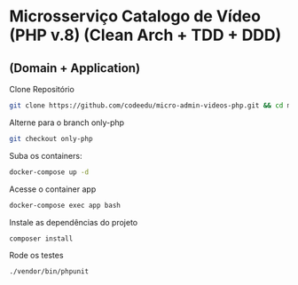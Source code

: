 # Microsserviço Catalogo de Vídeo (PHP v.8) (Clean Arch + TDD + DDD)

## (Domain + Application)

Clone Repositório
```sh
git clone https://github.com/codeedu/micro-admin-videos-php.git && cd micro-admin-videos-php/
```

Alterne para o branch only-php
```sh
git checkout only-php
```

Suba os containers:
```sh
docker-compose up -d
```

Acesse o container app
```sh
docker-compose exec app bash
```

Instale as dependências do projeto
```sh
composer install
```

Rode os testes
```sh
./vendor/bin/phpunit
```
